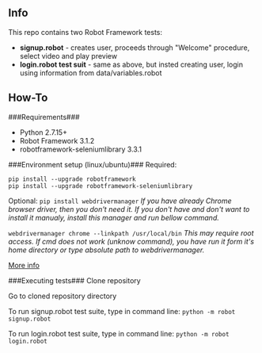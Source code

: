 ## Info
This repo contains two Robot Framework tests:
* **signup.robot** - creates user, proceeds through "Welcome" procedure, select video and play preview
* **login.robot test suit** - same as above, but insted creating user, login using information from data/variables.robot

## How-To
###Requirements###
* Python 2.7.15+
* Robot Framework 3.1.2
* robotframework-seleniumlibrary 3.3.1

###Environment setup (linux/ubuntu)###
Required:
```
pip install --upgrade robotframework
pip install --upgrade robotframework-seleniumlibrary
```

Optional:
`pip install webdrivermanager`
*If you have already Chrome browser driver, then you don't need it. If you don't have and don't want to install it manualy, install this manager and run bellow command.*

`webdrivermanager chrome --linkpath /usr/local/bin`
*This may require root access. If cmd does not work (unknow command), you have run it form it's home directory or type absolute path to webdrivermanager.*

[More info](http://robotframework.org/SeleniumLibrary/)

###Executing tests###
Clone repository

Go to cloned repository directory

To run signup.robot test suite, type in command line:
`python -m robot signup.robot`

To run login.robot test suite, type in command line:
`python -m robot login.robot`
